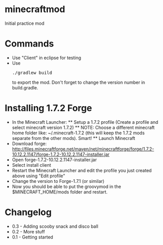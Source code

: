 minecraftmod
============

Initial practice mod


Commands
============

* Use "Client" in eclipse for testing
* Use <pre>./gradlew build</pre> to export the mod.  Don't forget to change the version number in build.gradle.




Installing 1.7.2 Forge
==========================
* In the Minecraft Launcher:
** Setup a 1.7.2 profile (Create a profile and select minecraft version 1.7.2)
** NOTE:  Choose a different minecraft home folder like:  ~/.minecraft-1.7.2 (this will keep the 1.7.2 mods separate from the other mods).  Smart!
** Launch Minecraft
* Download forge: http://files.minecraftforge.net/maven/net/minecraftforge/forge/1.7.2-10.12.2.1147/forge-1.7.2-10.12.2.1147-installer.jar
* Open forge-1.7.2-10.12.2.1147-installer.jar
* Select install client
* Restart the Minecraft Launcher and edit the profile you just created above using "Edit profile"
* Change the version to Forge-1.7.1 (or similar)
* Now you should be able to put the groovymod in the $MINECRAFT_HOME/mods folder and restart.


Changelog
==========================
* 0.3 - Adding scooby snack and disco ball
* 0.2 - More stuff
* 0.1 - Getting started
